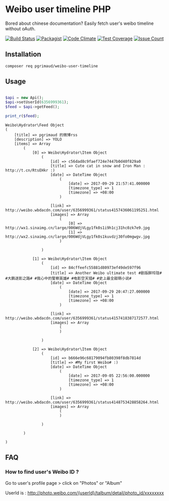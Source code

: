 # Weibo user timeline PHP

Bored about chinese documentation? Easily fetch user's weibo timeline without oAuth.

[![Build Status](https://travis-ci.org/pgrimaud/weibo-user-timeline.svg?branch=master)](https://travis-ci.org/pgrimaud/weibo-user-timeline)
[![Packagist](https://img.shields.io/badge/packagist-install-brightgreen.svg)](https://packagist.org/packages/pgrimaud/weibo-user-timeline)
[![Code Climate](https://codeclimate.com/github/pgrimaud/weibo-user-timeline/badges/gpa.svg)](https://codeclimate.com/github/pgrimaud/weibo-user-timeline)
[![Test Coverage](https://codeclimate.com/github/pgrimaud/weibo-user-timeline/badges/coverage.svg)](https://codeclimate.com/github/pgrimaud/weibo-user-timeline/coverage)
[![Issue Count](https://codeclimate.com/github/pgrimaud/weibo-user-timeline/badges/issue_count.svg)](https://codeclimate.com/github/pgrimaud/weibo-user-timeline)

## Installation

```
composer req pgrimaud/weibo-user-timeline
```

## Usage

```php

$api = new Api();
$api->setUserId(6356999361);
$feed = $api->getFeed();

print_r($feed);

```

```
Weibo\Hydrator\Feed Object
(
    [title] => pgrimaud 的微博rss
    [description] => YOLO
    [items] => Array
        (
            [0] => Weibo\Hydrator\Item Object
                (
                    [id] => c56dad8c9faef724e7447b0d40f829a0
                    [title] => Cute cat in snow and Iron Man : http://t.cn/RtsEHkr :) ​
                    [date] => DateTime Object
                        (
                            [date] => 2017-09-29 21:57:41.000000
                            [timezone_type] => 1
                            [timezone] => +08:00
                        )

                    [link] => http://weibo.wbdacdn.com/user/6356999361/status4157436061195251.html
                    [images] => Array
                        (
                            [0] => http://wx1.sinaimg.cn/large/006WdjVLgy1fk0s1i9h1cj31hc0zk7e9.jpg
                            [1] => http://wx2.sinaimg.cn/large/006WdjVLgy1fk0s1kuvdzj30fo0mgwgv.jpg
                        )

                )

            [1] => Weibo\Hydrator\Item Object
                (
                    [id] => 84cffeefc55881d80973ef49de597f96
                    [title] => Another Weibo ultimate test #剧版醉玲珑# #大鹏逐影之路# #我心中的警察英雄# #电影空天猎# #史上最全甜萌小说# ​
                    [date] => DateTime Object
                        (
                            [date] => 2017-09-29 20:47:27.000000
                            [timezone_type] => 1
                            [timezone] => +08:00
                        )

                    [link] => http://weibo.wbdacdn.com/user/6356999361/status4157418387172577.html
                    [images] => Array
                        (
                        )

                )

            [2] => Weibo\Hydrator\Item Object
                (
                    [id] => b666e96c68179094fb80398f8db7814d
                    [title] => #My first Weibo# :) ​
                    [date] => DateTime Object
                        (
                            [date] => 2017-09-05 22:56:00.000000
                            [timezone_type] => 1
                            [timezone] => +08:00
                        )

                    [link] => http://weibo.wbdacdn.com/user/6356999361/status4148753428858264.html
                    [images] => Array
                        (
                        )

                )

        )

)
```

## FAQ

### How to find user's Weibo ID ?

Go to user's profile page > click on "Photos" or "Album"

UserId is : http://photo.weibo.com/{userId}/talbum/detail/photo_id/xxxxxxxx
